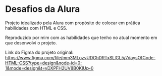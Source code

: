 # Desafios da Alura 

Projeto idealizado pela Alura com propósito de colocar em prática habilidades com HTML e CSS.

Reproduzido por mim com as habilidades que tenho no atual momento em que desenvolvi o projeto.

Link do Figma do projeto original: https://www.figma.com/file/mm3MLozvUDGhDRTxSLlGL5/7daysOfCode-HTML-CSS?type=design&node-id=0-1&mode=design&t=yDXPFH2UV8B0KlUp-0
